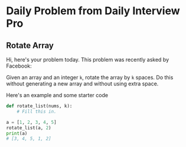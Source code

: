 # Daily Problem from Daily Interview Pro

## Rotate Array

Hi, here's your problem today. This problem was recently asked by Facebook:

Given an array and an integer `k`, rotate the array by `k` spaces. Do this without generating a new array and without using extra space.

Here's an example and some starter code
```python
def rotate_list(nums, k):
    # Fill this in.

a = [1, 2, 3, 4, 5]
rotate_list(a, 2)
print(a)
# [3, 4, 5, 1, 2]
```